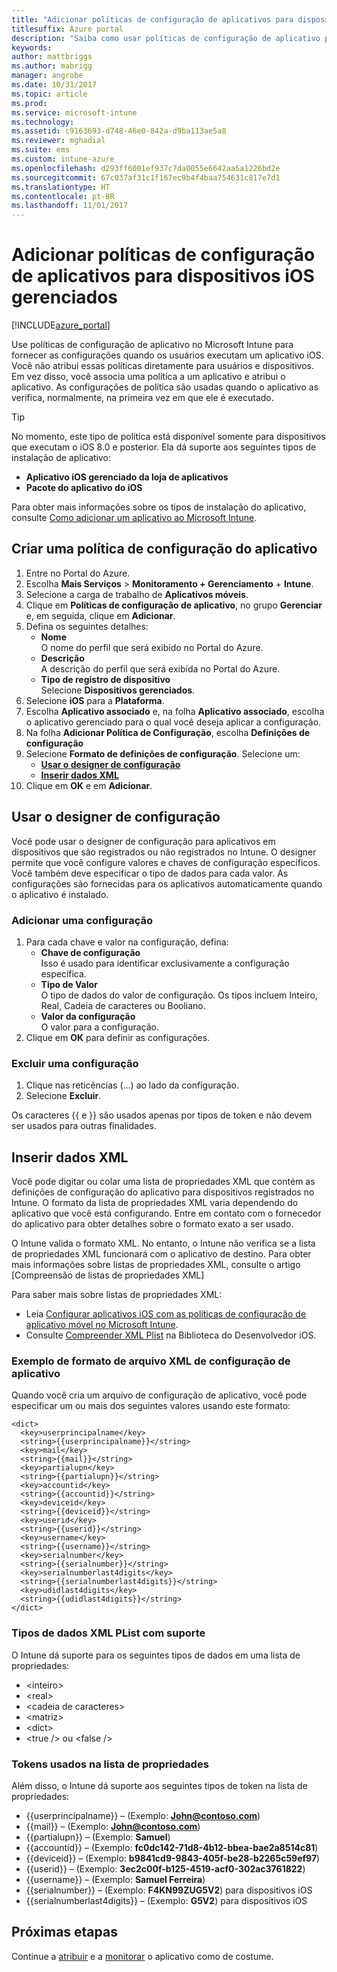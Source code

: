 ```yaml
---
title: "Adicionar políticas de configuração de aplicativos para dispositivos iOS gerenciados | Microsoft Docs"
titlesuffix: Azure portal
description: "Saiba como usar políticas de configuração de aplicativo para fornecer dados de configuração para um aplicativo iOS quando ele é executado."
keywords: 
author: mattbriggs
ms.author: mabrigg
manager: angrobe
ms.date: 10/31/2017
ms.topic: article
ms.prod: 
ms.service: microsoft-intune
ms.technology: 
ms.assetid: c9163693-d748-46e0-842a-d9ba113ae5a8
ms.reviewer: mghadial
ms.suite: ems
ms.custom: intune-azure
ms.openlocfilehash: d293ff6001ef937c7da0055e6642aa5a1226bd2e
ms.sourcegitcommit: 67c037af31c1f167ec9b4f4baa754631c817e7d1
ms.translationtype: HT
ms.contentlocale: pt-BR
ms.lasthandoff: 11/01/2017
---
```

# <a name="add-app-configuration-policies-for-managed-ios-devices"></a>Adicionar políticas de configuração de aplicativos para dispositivos iOS gerenciados

[!INCLUDE[azure_portal](./includes/azure_portal.md)]

Use políticas de configuração de aplicativo no Microsoft Intune para fornecer as configurações quando os usuários executam um aplicativo iOS. Você não atribui essas políticas diretamente para usuários e dispositivos. Em vez disso, você associa uma política a um aplicativo e atribui o aplicativo. As configurações de política são usadas quando o aplicativo as verifica, normalmente, na primeira vez em que ele é executado.

> [!TIP]
> No momento, este tipo de política está disponível somente para dispositivos que executam o iOS 8.0 e posterior. Ela dá suporte aos seguintes tipos de instalação de aplicativo:
>
> -   **Aplicativo iOS gerenciado da loja de aplicativos**
> -   **Pacote do aplicativo do iOS**
>
> Para obter mais informações sobre os tipos de instalação do aplicativo, consulte [Como adicionar um aplicativo ao Microsoft Intune](apps-add.md).

## <a name="create-an-app-configuration-policy"></a>Criar uma política de configuração do aplicativo

1. Entre no Portal do Azure.
2. Escolha **Mais Serviços** > **Monitoramento + Gerenciamento** + **Intune**.
3. Selecione a carga de trabalho de **Aplicativos móveis**.
4. Clique em **Políticas de configuração de aplicativo**, no grupo **Gerenciar** e, em seguida, clique em **Adicionar**.
5. Defina os seguintes detalhes:
    - **Nome**  
      O nome do perfil que será exibido no Portal do Azure.
    - **Descrição**  
      A descrição do perfil que será exibida no Portal do Azure.
    - **Tipo de registro de dispositivo**  
      Selecione **Dispositivos gerenciados**.
6. Selecione **iOS** para a **Plataforma**.
7.  Escolha **Aplicativo associado** e, na folha **Aplicativo associado**, escolha o aplicativo gerenciado para o qual você deseja aplicar a configuração.
8.  Na folha **Adicionar Política de Configuração**, escolha **Definições de configuração**
9. Selecione **Formato de definições de configuração**. Selecione um:
    - **[Usar o designer de configuração](#Use-the-configuration-designer)**
    - **[Inserir dados XML](#enter-xml-data)**
10. Clique em **OK** e em **Adicionar**.

## <a name="use-configuration-designer"></a>Usar o designer de configuração

Você pode usar o designer de configuração para aplicativos em dispositivos que são registrados ou não registrados no Intune. O designer permite que você configure valores e chaves de configuração específicos. Você também deve especificar o tipo de dados para cada valor. As configurações são fornecidas para os aplicativos automaticamente quando o aplicativo é instalado.

### <a name="add-a-setting"></a>Adicionar uma configuração

1. Para cada chave e valor na configuração, defina: <ul><li>**Chave de configuração**<br>Isso é usado para identificar exclusivamente a configuração específica.</li><li>**Tipo de Valor**<br>O tipo de dados do valor de configuração. Os tipos incluem Inteiro, Real, Cadeia de caracteres ou Booliano.</li><li>**Valor da configuração**<br>O valor para a configuração.</li></ul>
2. Clique em **OK** para definir as configurações.

### <a name="delete-a-setting"></a>Excluir uma configuração

1. Clique nas reticências (...) ao lado da configuração.
2. Selecione **Excluir**.

Os caracteres \{\{ e \}\} são usados apenas por tipos de token e não devem ser usados para outras finalidades.

## <a name="enter-xml-data"></a>Inserir dados XML

Você pode digitar ou colar uma lista de propriedades XML que contém as definições de configuração do aplicativo para dispositivos registrados no Intune. O formato da lista de propriedades XML varia dependendo do aplicativo que você está configurando. Entre em contato com o fornecedor do aplicativo para obter detalhes sobre o formato exato a ser usado.

O Intune valida o formato XML. No entanto, o Intune não verifica se a lista de propriedades XML funcionará com o aplicativo de destino.
Para obter mais informações sobre listas de propriedades XML, consulte o artigo [Compreensão de listas de propriedades XML]

Para saber mais sobre listas de propriedades XML:

  -  Leia [Configurar aplicativos iOS com as políticas de configuração de aplicativo móvel no Microsoft Intune](/intune-classic/deploy-use/configure-ios-apps-with-mobile-app-configuration-policies-in-microsoft-intune).
  -  Consulte [Compreender XML Plist](https://developer.apple.com/library/ios/documentation/Cocoa/Conceptual/PropertyLists/UnderstandXMLPlist/UnderstandXMLPlist.html) na Biblioteca do Desenvolvedor iOS.

### <a name="example-format-for-an-app-configuration-xml-file"></a>Exemplo de formato de arquivo XML de configuração de aplicativo

Quando você cria um arquivo de configuração de aplicativo, você pode especificar um ou mais dos seguintes valores usando este formato:

```
<dict>
  <key>userprincipalname</key>
  <string>{{userprincipalname}}</string>
  <key>mail</key>
  <string>{{mail}}</string>
  <key>partialupn</key>
  <string>{{partialupn}}</string>
  <key>accountid</key>
  <string>{{accountid}}</string>
  <key>deviceid</key>
  <string>{{deviceid}}</string>
  <key>userid</key>
  <string>{{userid}}</string>
  <key>username</key>
  <string>{{username}}</string>
  <key>serialnumber</key>
  <string>{{serialnumber}}</string>
  <key>serialnumberlast4digits</key>
  <string>{{serialnumberlast4digits}}</string>
  <key>udidlast4digits</key>
  <string>{{udidlast4digits}}</string>
</dict>
```
### <a name="supported-xml-plist-data-types"></a>Tipos de dados XML PList com suporte

O Intune dá suporte para os seguintes tipos de dados em uma lista de propriedades:

- &lt;inteiro&gt;
- &lt;real&gt;
- &lt;cadeia de caracteres&gt;
- &lt;matriz&gt;
- &lt;dict&gt;
- &lt;true /&gt; ou &lt;false /&gt;

### <a name="tokens-used-in-the-property-list"></a>Tokens usados na lista de propriedades

Além disso, o Intune dá suporte aos seguintes tipos de token na lista de propriedades:
- \{\{userprincipalname\}\} – (Exemplo: **John@contoso.com**)
- \{\{mail\}\} – (Exemplo: **John@contoso.com**)
- \{\{partialupn\}\} – (Exemplo: **Samuel**)
- \{\{accountid\}\} – (Exemplo: **fc0dc142-71d8-4b12-bbea-bae2a8514c81**)
- \{\{deviceid\}\} – (Exemplo: **b9841cd9-9843-405f-be28-b2265c59ef97**)
- \{\{userid\}\} – (Exemplo: **3ec2c00f-b125-4519-acf0-302ac3761822**)
- \{\{username\}\} – (Exemplo: **Samuel Ferreira**)
- \{\{serialnumber\}\} – (Exemplo: **F4KN99ZUG5V2**) para dispositivos iOS
- \{\{serialnumberlast4digits\}\} – (Exemplo: **G5V2**) para dispositivos iOS

## <a name="next-steps"></a>Próximas etapas

Continue a [atribuir](apps-deploy.md) e a [monitorar](apps-monitor.md) o aplicativo como de costume.